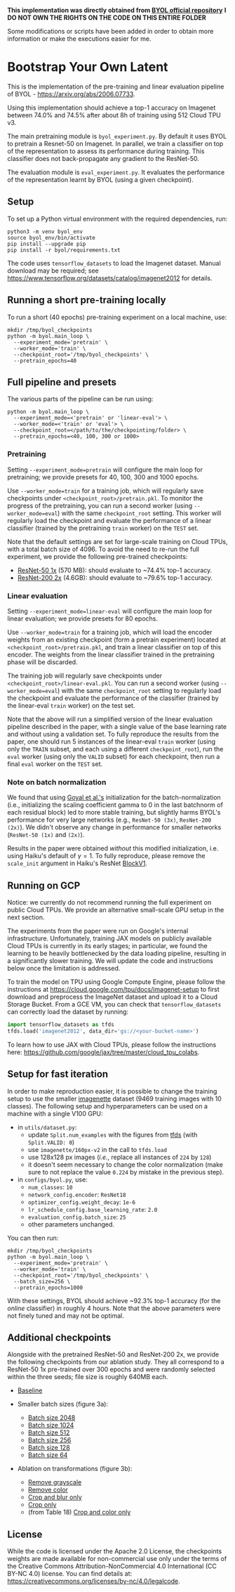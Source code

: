 **This implementation was directly obtained from [BYOL official repository](https://github.com/deepmind/deepmind-research/tree/master/byol)**
**I DO NOT OWN THE RIGHTS ON THE CODE ON THIS ENTIRE FOLDER**

Some modifications or scripts have been added in order to obtain more information or make the executions easier for me.


# Bootstrap Your Own Latent

This is the implementation of the pre-training and linear evaluation pipeline of
BYOL - https://arxiv.org/abs/2006.07733.

Using this implementation should achieve a top-1 accuracy on Imagenet between
74.0% and 74.5% after about 8h of training using 512 Cloud TPU v3.

The main pretraining module is `byol_experiment.py`. By default it uses BYOL to
pretrain a Resnet-50 on Imagenet. In parallel, we train a classifier on top of
the representation to assess its performance during training. This classifier
does not back-propagate any gradient to the ResNet-50.

The evaluation module is `eval_experiment.py`. It evaluates the performance of
the representation learnt by BYOL (using a given checkpoint).

## Setup

To set up a Python virtual environment with the required dependencies, run:

```shell
python3 -m venv byol_env
source byol_env/bin/activate
pip install --upgrade pip
pip install -r byol/requirements.txt
```

The code uses `tensorflow_datasets` to load the Imagenet dataset. Manual
download may be required; see https://www.tensorflow.org/datasets/catalog/imagenet2012
for details.

## Running a short pre-training locally

To run a short (40 epochs) pre-training experiment on a local machine, use:

```shell
mkdir /tmp/byol_checkpoints
python -m byol.main_loop \
  --experiment_mode='pretrain' \
  --worker_mode='train' \
  --checkpoint_root='/tmp/byol_checkpoints' \
  --pretrain_epochs=40
```

## Full pipeline and presets

The various parts of the pipeline can be run using:

```shell
python -m byol.main_loop \
  --experiment_mode=<'pretrain' or 'linear-eval'> \
  --worker_mode=<'train' or 'eval'> \
  --checkpoint_root=</path/to/the/checkpointing/folder> \
  --pretrain_epochs=<40, 100, 300 or 1000>
```

### Pretraining
Setting `--experiment_mode=pretrain` will configure the main loop for
pretraining; we provide presets for 40, 100, 300 and 1000 epochs.

Use `--worker_mode=train` for a training job, which will regularly save
checkpoints under `<checkpoint_root>/pretrain.pkl`. To monitor the progress of
the pretraining, you can run a second worker (using `--worker_mode=eval`) with
the same `checkpoint_root` setting. This worker will regularly load the
checkpoint and evaluate the performance of a linear classifier (trained by the
pretraining `train` worker) on the `TEST` set.

Note that the default settings are set for large-scale training on Cloud TPUs,
with a total batch size of 4096. To avoid the need to re-run the full
experiment, we provide the following pre-trained checkpoints:

- [ResNet-50 1x](https://storage.googleapis.com/deepmind-byol/checkpoints/pretrain_res50x1.pkl) (570 MB): should evaluate to ~74.4% top-1 accuracy.
- [ResNet-200 2x](https://storage.googleapis.com/deepmind-byol/checkpoints/pretrain_res200x2.pkl) (4.6GB): should evaluate to ~79.6% top-1 accuracy.


### Linear evaluation
Setting `--experiment_mode=linear-eval` will configure the main loop for
linear evaluation; we provide presets for 80 epochs.

Use `--worker_mode=train` for a training job, which will load the encoder
weights from an existing checkpoint (form a pretrain experiment) located at
`<checkpoint_root>/pretrain.pkl`, and train a linear classifier on top of this
encoder. The weights from the linear classifier trained in the pretraining phase
will be discarded.

The training job will regularly save checkpoints under
`<checkpoint_root>/linear-eval.pkl`. You can run a second worker
(using `--worker_mode=eval`) with the same `checkpoint_root` setting to
regularly load the checkpoint and evaluate the performance of the classifier
(trained by the linear-eval `train` worker) on the test set.

Note that the above will run a simplified version of the linear evaluation
pipeline described in the paper, with a single value of the base learning rate
and without using a validation set. To fully reproduce the results from the
paper, one should run 5 instances of the linear-eval `train` worker (using only
the `TRAIN` subset, and each using a different `checkpoint_root`), run the
`eval` worker (using only the `VALID` subset) for each checkpoint, then run a
final `eval` worker on the `TEST` set.


### Note on batch normalization
We found that using [Goyal et al.'s](https://arxiv.org/abs/1706.02677)
initialization for the batch-normalization (i.e., initializing the scaling
coefficient gamma to 0 in the last batchnorm of each residual block) led to
more stable training, but slightly harms BYOL's performance for very large
networks (e.g., `ResNet-50 (3x)`, `ResNet-200 (2x)`). We didn't observe any
change in performance for smaller networks (`ResNet-50 (1x)` and `(2x)`).

Results in the paper were obtained *without* this modified initialization, i.e.
using Haiku's default of $\gamma = 1$. To fully reproduce, please remove the
`scale_init` argument in Haiku's ResNet [BlockV1](https://github.com/deepmind/dm-haiku/blob/0673817149470d19d4c03de4a45e6409f214b61d/haiku/_src/nets/resnet.py#L99).


## Running on GCP

Notice: we currently do not recommend running the full experiment on public
Cloud TPUs. We provide an alternative small-scale GPU setup in the next section.

The experiments from the paper were run on Google's internal infrastructure.
Unfortunately, training JAX models on publicly available Cloud TPUs is currently
in its early stages; in particular, we found the learning to be heavily
bottlenecked by the data loading pipeline, resulting in a significantly slower
training. We will update the code and instructions below once the limitation is
addressed.

To train the model on TPU using Google Compute Engine, please follow the
instructions at https://cloud.google.com/tpu/docs/imagenet-setup to first
download and preprocess the ImageNet dataset and upload it to a
Cloud Storage Bucket. From a GCE VM, you can check that `tensorflow_datasets`
can correctly load the dataset by running:

```python
import tensorflow_datasets as tfds
tfds.load('imagenet2012', data_dir='gs://<your-bucket-name>')
```

To learn how to use JAX with Cloud TPUs, please follow the instructions here:
https://github.com/google/jax/tree/master/cloud_tpu_colabs.


## Setup for fast iteration

In order to make reproduction easier, it is possible to change the training
setup to use the smaller [imagenette](https://github.com/fastai/imagenette)
dataset (9469 training images with 10 classes). The following setup and
hyperparameters can be used on a machine with a single V100 GPU:

- in `utils/dataset.py`:
  - update `Split.num_examples` with the figures from
  [tfds](https://www.tensorflow.org/datasets/catalog/imagenette)
  (with `Split.VALID: 0`)
  - use `imagenette/160px-v2` in the call to `tfds.load`
  - use 128x128 px images (_i.e._, replace all instances of `224` by `128`)
  - it doesn't seem necessary to change the color normalization (make sure to
    not replace the value `0.224` by mistake in the previous step).
- in `configs/byol.py`, use:
  - `num_classes`: `10`
  - `network_config.encoder`: `ResNet18`
  - `optimizer_config.weight_decay`: `1e-6`
  - `lr_schedule_config.base_learning_rate`: `2.0`
  - `evaluation_config.batch_size`: `25`
  - other parameters unchanged.

You can then run:

```shell
mkdir /tmp/byol_checkpoints
python -m byol.main_loop \
  --experiment_mode='pretrain' \
  --worker_mode='train' \
  --checkpoint_root='/tmp/byol_checkpoints' \
  --batch_size=256 \
  --pretrain_epochs=1000
```

With these settings, BYOL should achieve ~92.3% top-1 accuracy (for the
*online* classifier) in roughly 4 hours. Note that the above parameters were not
finely tuned and may not be optimal.


## Additional checkpoints

Alongside with the pretrained ResNet-50 and ResNet-200 2x, we provide the
following checkpoints from our ablation study. They all correspond to a
ResNet-50 1x pre-trained over 300 epochs and were randomly selected within the
three seeds; file size is roughly 640MB each.

- [Baseline](https://storage.googleapis.com/deepmind-byol/checkpoints/ablations/res50x1_baseline.pkl)

- Smaller batch sizes (figure 3a):
  - [Batch size 2048](https://storage.googleapis.com/deepmind-byol/checkpoints/ablations/res50x1_batchsize_2048.pkl)
  - [Batch size 1024](https://storage.googleapis.com/deepmind-byol/checkpoints/ablations/res50x1_batchsize_1024.pkl)
  - [Batch size 512](https://storage.googleapis.com/deepmind-byol/checkpoints/ablations/res50x1_batchsize_512.pkl)
  - [Batch size 256](https://storage.googleapis.com/deepmind-byol/checkpoints/ablations/res50x1_batchsize_256.pkl)
  - [Batch size 128](https://storage.googleapis.com/deepmind-byol/checkpoints/ablations/res50x1_batchsize_128.pkl)
  - [Batch size 64](https://storage.googleapis.com/deepmind-byol/checkpoints/ablations/res50x1_batchsize_64.pkl)

- Ablation on transformations (figure 3b):
  - [Remove grayscale](https://storage.googleapis.com/deepmind-byol/checkpoints/ablations/res50x1_no_grayscale.pkl)
  - [Remove color](https://storage.googleapis.com/deepmind-byol/checkpoints/ablations/res50x1_no_color.pkl)
  - [Crop and blur only](https://storage.googleapis.com/deepmind-byol/checkpoints/ablations/res50x1_crop_and_blur_only.pkl)
  - [Crop only](https://storage.googleapis.com/deepmind-byol/checkpoints/ablations/res50x1_crop_only.pkl)
  - (from Table 18) [Crop and color only](https://storage.googleapis.com/deepmind-byol/checkpoints/ablations/res50x1_crop_and_color_only.pkl)


## License

While the code is licensed under the Apache 2.0 License, the checkpoints weights
are made available for non-commercial use only under the terms of the
Creative Commons Attribution-NonCommercial 4.0 International (CC BY-NC 4.0)
license. You can find details at:
https://creativecommons.org/licenses/by-nc/4.0/legalcode.
